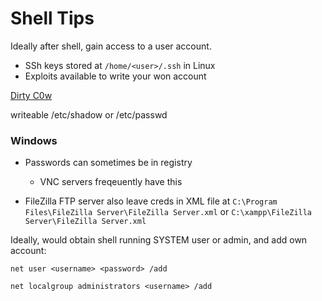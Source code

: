 # Shell Tips

Ideally after shell, gain access to a user account. 

- SSh keys stored at `/home/<user>/.ssh` in Linux
- Exploits available to write your won account

[Dirty C0w](https://dirtycow.ninja/)

writeable /etc/shadow or /etc/passwd

### Windows

- Passwords can sometimes be in registry
	- VNC servers freqeuently have this

- FileZilla FTP server also leave creds in XML file at `C:\Program Files\FileZilla Server\FileZilla Server.xml` or `C:\xampp\FileZilla Server\FileZilla Server.xml`

Ideally, would obtain shell running SYSTEM user or admin, and add own account:

`net user <username> <password> /add`

`net localgroup administrators <username> /add`

	